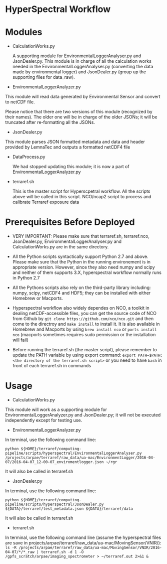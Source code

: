 HyperSpectral Workflow
=======================

# Modules 

* CalculationWorks.py

    A supporting module for EnvironmentalLoggerAnalyser.py and JsonDealer.py.
This module is in charge of all the calculation works needed in the
EnvironmentalLoggerAnalyser.py (converting the data made by environmental logger)
and JsonDealer.py (group up the supporting files for data_raw).

* EnvironmentalLoggerAnalyzer.py

 This module will read data generated by Environmental Sensor and convert to netCDF file.

 Please notice that there are two versions of this module (recognized by their names). The 
 older one will be in charge of the older JSONs; it will be truncated after re-formatting all
 the JSONs.

* JsonDealer.py

 This module parses JSON formatted metadata and data and header provided by LemnaTec and outputs a formatted netCDF4 file

* DataProcess.py

  We had stopped updating this module; it is now a part of EnvironmentalLoggerAnalyzer.py

* terraref.sh

  This is the master script for Hyperscpetral workflow. All the scripts above will be called in this script.
NCO/ncap2 script to process and calibrate Terraref exposure data


# Prerequisites Before Deployed

  * VERY IMPORTANT: Please make sure that terraref.sh, terraref.nco, JsonDealer.py, EnvironmentalLoggerAnalyser.py and CalculationWorks.py are in
the same directory. 

  * All the Python scripts syntactically support Python 2.7 and above. Please make sure that the Python in the running environement is
in appropriate version. However, since they also need numpy and scipy and neither of them supports 3.X, hyperspectral workflow normally runs in Python
2.7

  * All the Pythons scripts also rely on the third-party library including: numpy, scipy, netCDF4 and HDF5; they can be installed with either Homebrew
or Macports.

  * Hyperspectral workflow also widely dependes on NCO, a toolkit in dealing netCDF-accessible files, you can get the source code of NCO from Github by
`git clone https://github.com/nco/nco.git` and then come to the directroy and `make install` to install it. It is also available in Homebrew and
Macports by using `brew install nco` or `ports install nco` (macports sometimes requires sudo permission or the installation will fail)

  * Before running the terraref.sh (the master script), please remember to update the PATH variable by using export command:
`export PATH=$PATH:<the directory of the terraref.sh script>` or you need to have `bash` in front of each terraref.sh in commands

# Usage

* CalculationWorks.py

This module will work as a supporting module for EnvironmentalLoggerAnalyzer.py and JsonDealer.py; it will not be executed
independently except for testing use.

* EnvironmentalLoggerAnalyzer.py

In terminal, use the following command line:

`python ${HOME}/terraref/computing-pipeline/scripts/hyperspectral/EnvironmentalLoggerAnalyser.py /projects/arpae/terraref/raw_data/ua-mac/EnvironmentLogger/2016-04-07/2016-04-07_12-00-07_enviromentlogger.json ~/rgr`

It will also be called in terraref.sh

* JsonDealer.py

In terminal, use the following command line:

`python ${HOME}/terraref/computing-pipeline/scripts/hyperspectral/JsonDealer.py ${DATA}/terraref/test_metadata.json ${DATA}/terraref/data`

It will also be called in terraref.sh

* terraref.sh

In terminal, use the following command line (assume the hyperspectral files are save in projects/arpae/terraref/raw_data/ua-mac/MovingSensor/VNIR/):
`ls -R /projects/arpae/terraref/raw_data/ua-mac/MovingSensor/VNIR/2016-04-07/*/*_raw | terraref.sh -d 1 -O /gpfs_scratch/arpae/imaging_spectrometer > ~/terraref.out 2>&1 &`










